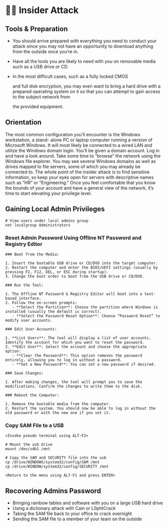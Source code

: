 # 🧑‍💼 Insider Attack

## Tools & Preparation

* You should arrive prepared with everything you need to conduct your attack since you may not have an opportunity to download anything from the outside once you’re in.
* Have all the tools you are likely to need with you on removable media such as a USB drive or CD.
*   In the most difficult cases, such as a fully locked CMOS

    and full disk encryption, you may even want to bring a hard drive with a prepared operating system on it so that you can attempt to gain access to the subject network from

    the provided equipment.

## Orientation

The most common configuration you’ll encounter is the Windows workstation, a stand- alone PC or laptop computer running a version of Microsoft Windows. It will most likely be connected to a wired LAN and utilize the Windows domain login. You’ll be given a domain account. Log in and have a look around. Take some time to “browse” the network using the Windows file explorer. You may see several Windows domains as well as drives mapped to file servers, some of which you may already be connected to. The whole point of the insider attack is to find sensitive information, so keep your eyes open for servers with descriptive names such as “HR” or “Engineering.” Once you feel comfortable that you know the bounds of your account and have a general view of the network, it’s time to start elevating your privilege level.

## Gaining Local Admin Privileges

```
# View users under local admins group
net localgroup Administrators
```

### Reset Admin Password Using Offline NT Password and Registry Editor

```
### Boot from the Media:

1. Insert the bootable USB drive or CD/DVD into the target computer.
2. Restart the computer and enter the BIOS/UEFI settings (usually by pressing F2, F12, DEL, or ESC during startup).
3. Change the boot order to boot from the USB drive or CD/DVD.

### Run the Tool:

1. The Offline NT Password & Registry Editor will boot into a text-based interface.
2. Follow the on-screen prompts:
   - **Select the Partition**: Choose the partition where Windows is installed (usually the default is correct).
   - **Select the Password Reset Option**: Choose “Password Reset” to modify user accounts.

### Edit User Accounts:

1. **List Users**: The tool will display a list of user accounts. Identify the account for which you want to reset the password.
2. **Edit User**: Select the account and choose the appropriate option:
   - **Clear the Password**: This option removes the password entirely, allowing you to log in without a password.
   - **Set a New Password**: You can set a new password if desired.

### Save Changes:

1. After making changes, the tool will prompt you to save the modifications. Confirm the changes to write them to the disk.

### Reboot the Computer:

1. Remove the bootable media from the computer.
2. Restart the system. You should now be able to log in without the old password or with the new one if you set it.

```

### Copy SAM File to a USB

```
<Invoke pseudo terminal using ALT-F2>

# Mount the usb drive
mount /dev/sdb1 /mnt

# Copy the SAM and SECURITY file into the usb
cp /drive/WINDOWS/system32/config/SAM /mnt
cp /drive/WINDOW/system32/config/SECURITY /mnt

<Return to the menu using ALT-F1 and press ENTER>
```

## Recovering Admins Password

* Bringing rainbow tables and software with you on a large USB hard drive&#x20;
* Using a dictionary attack with Cain or L0phtCrack&#x20;
* Taking the SAM file back to your office to crack overnight&#x20;
* Sending the SAM file to a member of your team on the outside
